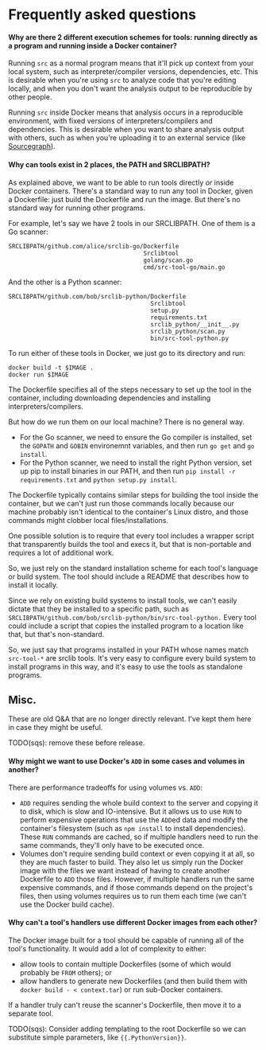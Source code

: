 # Frequently asked questions

#### Why are there 2 different execution schemes for tools: running directly as a program and running inside a Docker container?

Running `src` as a normal program means that it'll pick up context from your
local system, such as interpreter/compiler versions, dependencies, etc. This is
desirable when you're using `src` to analyze code that you're editing locally,
and when you don't want the analysis output to be reproducible by other people.

Running `src` inside Docker means that analysis occurs in a reproducible
environment, with fixed versions of interpreters/compilers and dependencies.
This is desirable when you want to share analysis output with others, such as
when you're uploading it to an external service (like
[Sourcegraph](https://sourcegraph.com)).


#### Why can tools exist in 2 places, the PATH and SRCLIBPATH?

As explained above, we want to be able to run tools directly *or* inside Docker
containers. There's a standard way to run any tool in Docker, given a Dockerfile:
just build the Dockerfile and run the image. But there's no standard way for
running other programs.

For example, let's say we have 2 tools in our SRCLIBPATH. One of them is a Go scanner:

```
SRCLIBPATH/github.com/alice/srclib-go/Dockerfile
                                      Srclibtool
                                      golang/scan.go
                                      cmd/src-tool-go/main.go
```

And the other is a Python scanner:


```
SRCLIBPATH/github.com/bob/srclib-python/Dockerfile
                                        Srclibtool
                                        setup.py
                                        requirements.txt
                                        srclib_python/__init__.py
                                        srclib_python/scan.py
                                        bin/src-tool-python.py
```

To run either of these tools in Docker, we just go to its directory and run:

```
docker build -t $IMAGE .
docker run $IMAGE
```

The Dockerfile specifies all of the steps necessary to set up the tool in the
container, including downloading dependencies and installing
interpreters/compilers.

But how do we run them on our local machine? There is no general way.

* For the Go scanner, we need to ensure the Go compiler is installed, set the
  `GOPATH` and `GOBIN` environemnt variables, and then run `go get` and `go
  install`.
* For the Python scanner, we need to install the right Python version, set up
  pip to install binaries in our PATH, and then run `pip install -r
  requirements.txt` and `python setup.py install`.

The Dockerfile typically contains similar steps for building the tool inside the
container, but we can't just run those commands locally because our machine
probably isn't identical to the container's Linux distro, and those commands
might clobber local files/installations.

One possible solution is to require that every tool includes a wrapper script
that transparently builds the tool and execs it, but that is non-portable and
requires a lot of additional work.

So, we just rely on the standard installation scheme for each tool's language or
build system. The tool should include a README that describes how to install it
locally.

Since we rely on existing build systems to install tools, we can't easily
dictate that they be installed to a specific path, such as
`SRCLIBPATH/github.com/bob/srclib-python/bin/src-tool-python.` Every tool could
include a script that copies the installed program to a location like that, but
that's non-standard.

So, we just say that programs installed in your PATH whose names match
`src-tool-*` are srclib tools. It's very easy to configure every build system to
install programs in this way, and it's easy to use the tools as standalone
programs.


## Misc.

These are old Q&A that are no longer directly relevant. I've kept them here in
case they might be useful.

TODO(sqs): remove these before release.

#### Why might we want to use Docker's `ADD` in some cases and volumes in another?

There are performance tradeoffs for using volumes vs. `ADD`:

* `ADD` requires sending the whole build context to the server and copying it to
  disk, which is slow and IO-intensive. But it allows us to use `RUN` to perform
  expensive operations that use the `ADD`ed data and modify the container's
  filesystem (such as `npm install` to install dependencies). These `RUN`
  commands are cached, so if multiple handlers need to run the same commands,
  they'll only have to be executed once.
* Volumes don't require sending build context or even copying it at all, so they
  are much faster to build. They also let us simply run the Docker image with
  the files we want instead of having to create another Dockerfile to `ADD`
  those files. However, if multiple handlers run the same expensive commands,
  and if those commands depend on the project's files, then using volumes
  requires us to run them each time (we can't use the Docker build cache).


#### Why can't a tool's handlers use different Docker images from each other?

The Docker image built for a tool should be capable of running all of the tool's
functionality. It would add a lot of complexity to either:

* allow tools to contain multiple Dockerfiles (some of which would probably be
  `FROM` others); or
* allow handlers to generate new Dockerfiles (and then build them with `docker
build - < context.tar`) or run sub-Docker containers.

If a handler truly can't reuse the scanner's Dockerfile, then move it to a
separate tool.

TODO(sqs): Consider adding templating to the root Dockerfile so we can
substitute simple parameters, like `{{.PythonVersion}}`.
